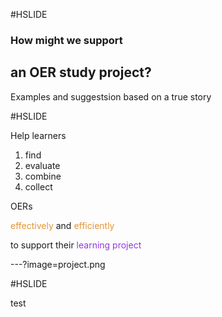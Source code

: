 #HSLIDE

### How might we support
## an OER study project?
Examples and suggestsion based on a true story

#HSLIDE

Help learners
1. find
2. evaluate
3. combine
4. collect

OERs

<span style="color:#e49436">effectively</span> and <span style="color:#e49436">efficiently</span>

to support their <span style="color:#9436e4">learning project</span>

---?image=project.png

#HSLIDE

test
